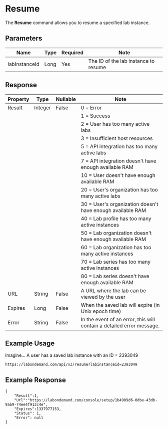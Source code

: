 # Resume

The **Resume** command allows you to resume a specified lab instance.

## Parameters

|Name|Type|Required|Note|
|--- |--- |--- |--- |
|labInstanceId|Long|Yes|The ID of the lab instance to resume

## Response

|Property|Type|Nullable|Note|
|--- |--- |--- |--- |
|Result|Integer|False|0 = Error            
||||1 = Success
||||2 = User has too many active labs
||||3 = Insufficient host resources
||||5 = API integration has too many active labs
||||7 = API integration doesn't have enough available RAM
||||10 = User doesn't have enough available RAM
||||20 = User's organization has too many active labs
||||30 = User's organization doesn't have enough available RAM
||||40 = Lab profile has too many active instances
||||50 = Lab organization doesn't have enough available RAM
||||60 = Lab organization has too many active instances
||||70 = Lab series has too many active instances
||||80 = Lab series doesn't have enough available RAM|
|URL|String|False|A URL where the lab can be viewed by the user|
|Expires|Long|False|When the saved lab will expire (in Unix epoch time)|
|Error|String|False|In the event of an error, this will contain a detailed error message.|

## Example Usage

Imagine… A user has a saved lab instance with an ID = 2393049

```
https://labondemand.com/api/v3/resume?labinstanceid=2393049
```

## Example Response

```linenums
{
    "Result":1, 
    "Url":"https://labondemand.com/console/setup/1b4909d6-0dbe-43db-9ab9-74ee4f913c4e",
    "Expires":1337977153,
    "Status": 1,
    "Error": null
}
```
